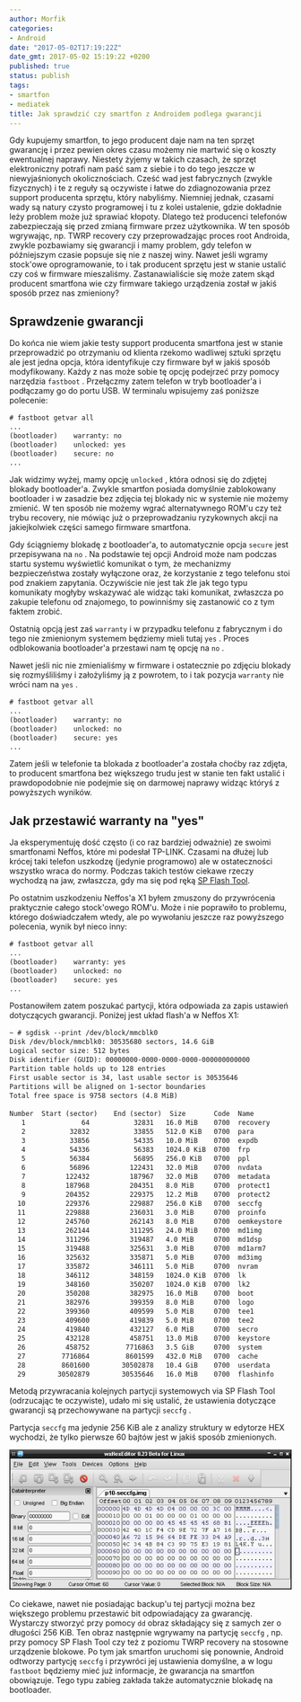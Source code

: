 ```yaml
---
author: Morfik
categories:
- Android
date: "2017-05-02T17:19:22Z"
date_gmt: 2017-05-02 15:19:22 +0200
published: true
status: publish
tags:
- smartfon
- mediatek
title: Jak sprawdzić czy smartfon z Androidem podlega gwarancji
---
```


Gdy kupujemy smartfon, to jego producent daje nam na ten sprzęt gwarancję i przez pewien okres czasu
możemy nie martwić się o koszty ewentualnej naprawy. Niestety żyjemy w takich czasach, że sprzęt
elektroniczny potrafi nam paść sam z siebie i to do tego jeszcze w niewyjaśnionych okolicznościach.
Cześć wad jest fabrycznych (zwykle fizycznych) i te z reguły są oczywiste i łatwe do zdiagnozowania
przez support producenta sprzętu, który nabyliśmy. Niemniej jednak, czasami wady są natury czysto
programowej i tu z kolei ustalenie, gdzie dokładnie leży problem może już sprawiać kłopoty. Dlatego
też producenci telefonów zabezpieczają się przed zmianą firmware przez użytkownika. W ten sposób
wgrywając, np. TWRP recovery czy przeprowadzając proces root Androida, zwykle pozbawiamy się
gwarancji i mamy problem, gdy telefon w późniejszym czasie popsuje się nie z naszej winy. Nawet
jeśli wgramy stock'owe oprogramowanie, to i tak producent sprzętu jest w stanie ustalić czy coś w
firmware mieszaliśmy. Zastanawialiście się może zatem skąd producent smartfona wie czy firmware
takiego urządzenia został w jakiś sposób przez nas zmieniony?

<!--more-->
## Sprawdzenie gwarancji

Do końca nie wiem jakie testy support producenta smartfona jest w stanie przeprowadzić po otrzymaniu
od klienta rzekomo wadliwej sztuki sprzętu ale jest jedna opcja, która identyfikuje czy firmware był
w jakiś sposób modyfikowany. Każdy z nas może sobie tę opcję podejrzeć przy pomocy narzędzia
`fastboot` . Przełączmy zatem telefon w tryb bootloader'a i podłączamy go do portu USB. W terminalu
wpisujemy zaś poniższe polecenie:

    # fastboot getvar all
    ...
    (bootloader)    warranty: no
    (bootloader)    unlocked: yes
    (bootloader)    secure: no
    ...

Jak widzimy wyżej, mamy opcję `unlocked` , która odnosi się do zdjętej blokady bootloader'a. Zwykle
smartfon posiada domyślnie zablokowany bootloader i w zasadzie bez zdjęcia tej blokady nic w
systemie nie możemy zmienić. W ten sposób nie możemy wgrać alternatywnego ROM'u czy też trybu
recovery, nie mówiąc już o przeprowadzaniu ryzykownych akcji na jakiejkolwiek części samego firmware
smartfona.

Gdy ściągniemy blokadę z bootloader'a, to automatycznie opcja `secure` jest przepisywana na `no` .
Na podstawie tej opcji Android może nam podczas startu systemu wyświetlić komunikat o tym, że
mechanizmy bezpieczeństwa zostały wyłączone oraz, że korzystanie z tego telefonu stoi pod znakiem
zapytania. Oczywiście nie jest tak źle jak tego typu komunikaty mogłyby wskazywać ale widząc taki
komunikat, zwłaszcza po zakupie telefonu od znajomego, to powinniśmy się zastanowić co z tym faktem
zrobić.

Ostatnią opcją jest zaś `warranty` i w przypadku telefonu z fabrycznym i do tego nie zmienionym
systemem będziemy mieli tutaj `yes` . Proces odblokowania bootloader'a przestawi nam tę opcję na
`no` .

Nawet jeśli nic nie zmienialiśmy w firmware i ostatecznie po zdjęciu blokady się rozmyśliliśmy i
założyliśmy ją z powrotem, to i tak pozycja `warranty` nie wróci nam na `yes` .

    # fastboot getvar all
    ...
    (bootloader)    warranty: no
    (bootloader)    unlocked: no
    (bootloader)    secure: yes
    ...

Zatem jeśli w telefonie ta blokada z bootloader'a została choćby raz zdjęta, to producent smartfona
bez większego trudu jest w stanie ten fakt ustalić i prawdopodobnie nie podejmie się on darmowej
naprawy widząc któryś z powyższych wyników.

## Jak przestawić warranty na "yes"

Ja eksperymentuję dość często (i co raz bardziej odważnie) ze swoimi smartfonami Neffos, które mi
podesłał TP-LINK. Czasami na dłużej lub krócej taki telefon uszkodzę (jedynie programowo) ale w
ostateczności wszystko wraca do normy. Podczas takich testów ciekawe rzeczy wychodzą na jaw,
zwłaszcza, gdy ma się pod ręką [SP Flash Tool](http://spflashtool.com/).

Po ostatnim uszkodzeniu Neffos'a X1 byłem zmuszony do przywrócenia praktycznie całego stock'owego
ROM'u. Może i nie poprawiło to problemu, którego doświadczałem wtedy, ale po wywołaniu jeszcze raz
powyższego polecenia, wynik był nieco inny:

    # fastboot getvar all
    ...
    (bootloader)    warranty: yes
    (bootloader)    unlocked: no
    (bootloader)    secure: yes
    ...

Postanowiłem zatem poszukać partycji, która odpowiada za zapis ustawień dotyczących gwarancji.
Poniżej jest układ flash'a w Neffos X1:

    ~ # sgdisk --print /dev/block/mmcblk0
    Disk /dev/block/mmcblk0: 30535680 sectors, 14.6 GiB
    Logical sector size: 512 bytes
    Disk identifier (GUID): 00000000-0000-0000-0000-000000000000
    Partition table holds up to 128 entries
    First usable sector is 34, last usable sector is 30535646
    Partitions will be aligned on 1-sector boundaries
    Total free space is 9758 sectors (4.8 MiB)

    Number  Start (sector)    End (sector)  Size       Code  Name
       1              64           32831   16.0 MiB    0700  recovery
       2           32832           33855   512.0 KiB   0700  para
       3           33856           54335   10.0 MiB    0700  expdb
       4           54336           56383   1024.0 KiB  0700  frp
       5           56384           56895   256.0 KiB   0700  ppl
       6           56896          122431   32.0 MiB    0700  nvdata
       7          122432          187967   32.0 MiB    0700  metadata
       8          187968          204351   8.0 MiB     0700  protect1
       9          204352          229375   12.2 MiB    0700  protect2
      10          229376          229887   256.0 KiB   0700  seccfg
      11          229888          236031   3.0 MiB     0700  proinfo
      12          245760          262143   8.0 MiB     0700  oemkeystore
      13          262144          311295   24.0 MiB    0700  md1img
      14          311296          319487   4.0 MiB     0700  md1dsp
      15          319488          325631   3.0 MiB     0700  md1arm7
      16          325632          335871   5.0 MiB     0700  md3img
      17          335872          346111   5.0 MiB     0700  nvram
      18          346112          348159   1024.0 KiB  0700  lk
      19          348160          350207   1024.0 KiB  0700  lk2
      20          350208          382975   16.0 MiB    0700  boot
      21          382976          399359   8.0 MiB     0700  logo
      22          399360          409599   5.0 MiB     0700  tee1
      23          409600          419839   5.0 MiB     0700  tee2
      24          419840          432127   6.0 MiB     0700  secro
      25          432128          458751   13.0 MiB    0700  keystore
      26          458752         7716863   3.5 GiB     0700  system
      27         7716864         8601599   432.0 MiB   0700  cache
      28         8601600        30502878   10.4 GiB    0700  userdata
      29        30502879        30535646   16.0 MiB    0700  flashinfo

Metodą przywracania kolejnych partycji systemowych via SP Flash Tool (odrzucając te oczywiste),
udało mi się ustalić, że ustawienia dotyczące gwarancji są przechowywane na partycji `seccfg` .

Partycja `seccfg` ma jedynie 256 KiB ale z analizy struktury w edytorze HEX wychodzi, że tylko
pierwsze 60 bajtów jest w jakiś sposób zmienionych.

![](/img/2017/05/001.gwarancja-smartfon-android.png#big)

Co ciekawe, nawet nie posiadając backup'u tej partycji można bez większego problemu przestawić bit
odpowiadający za gwarancję. Wystarczy stworzyć przy pomocy `dd` obraz składający się z samych zer o
długości 256 KiB. Ten obraz następnie wgrywamy na partycję `seccfg` , np. przy pomocy SP Flash Tool
czy też z poziomu TWRP recovery na stosowne urządzenie blokowe. Po tym jak smartfon uruchomi się
ponownie, Android odtworzy partycję `seccfg` i przywróci jej ustawienia domyślne, a w logu
`fastboot` będziemy mieć już informacje, że gwarancja na smartfon obowiązuje. Tego typu zabieg
zakłada także automatycznie blokadę na bootloader.
